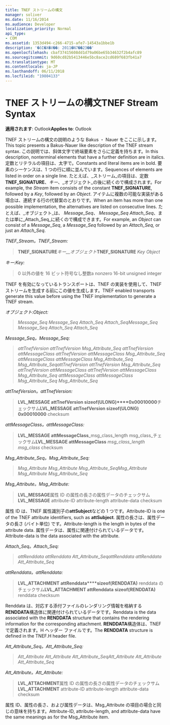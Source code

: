 ```yaml
---
title: TNEF ストリームの構文
manager: soliver
ms.date: 11/16/2014
ms.audience: Developer
localization_priority: Normal
api_type:
- COM
ms.assetid: 1353d494-c266-4715-afe7-14543a1bbe1b
description: '�ŏI�X�V��: 2011�N7��23��'
ms.openlocfilehash: cbaf37415608dd1d79a06be65b34632f2b4afc89
ms.sourcegitcommit: 9d60cd82b5413446e5bc8ace2cd689f683fb41a7
ms.translationtype: MT
ms.contentlocale: ja-JP
ms.lasthandoff: 06/11/2018
ms.locfileid: "19804133"
---
```

# <a name="tnef-stream-syntax"></a><span data-ttu-id="bf19d-103">TNEF ストリームの構文</span><span class="sxs-lookup"><span data-stu-id="bf19d-103">TNEF Stream Syntax</span></span>

  
  
<span data-ttu-id="bf19d-104">**適用されます**: Outlook</span><span class="sxs-lookup"><span data-stu-id="bf19d-104">**Applies to**: Outlook</span></span> 
  
<span data-ttu-id="bf19d-105">TNEF ストリームの構文の説明のような Bakus ・ Nauer をここに示します。</span><span class="sxs-lookup"><span data-stu-id="bf19d-105">This topic presents a Bakus-Nauer like description of the TNEF stream syntax.</span></span> <span data-ttu-id="bf19d-106">この説明では、斜体文字で終端要素をさらに定義を持ちます。</span><span class="sxs-lookup"><span data-stu-id="bf19d-106">In this description, nonterminal elements that have a further definition are in italics.</span></span> <span data-ttu-id="bf19d-107">定数とリテラルの項目は、太字で。</span><span class="sxs-lookup"><span data-stu-id="bf19d-107">Constants and literal items are in bold.</span></span> <span data-ttu-id="bf19d-108">要素のシーケンスは、1 つの行に順に並んでいます。</span><span class="sxs-lookup"><span data-stu-id="bf19d-108">Sequences of elements are listed in order on a single line.</span></span> <span data-ttu-id="bf19d-109">たとえば、_ストリーム_の項目は、定数**TNEF_SIGNATURE**、_キー_、_オブジェクト_の後に続くので構成されます。</span><span class="sxs-lookup"><span data-stu-id="bf19d-109">For example, the  _Stream_ item consists of the constant **TNEF_SIGNATURE**, followed by a  _Key_, followed by an  _Object_.</span></span> <span data-ttu-id="bf19d-110">アイテムに複数の可能な実装がある場合は、連続する行の代替案のとおりです。</span><span class="sxs-lookup"><span data-stu-id="bf19d-110">When an item has more than one possible implementation, the alternatives are listed on consecutive lines.</span></span> <span data-ttu-id="bf19d-111">たとえば、_オブジェクト_は、 _Message_Seq_、 _Message_Seq_ _Attach_Seq_、または単に_Attach_Seq_に続くので構成できます。</span><span class="sxs-lookup"><span data-stu-id="bf19d-111">For example, an  _Object_ can consist of a  _Message_Seq_, a  _Message_Seq_ followed by an  _Attach_Seq_, or just an  _Attach_Seq_.</span></span>
  
 <span data-ttu-id="bf19d-112">_TNEF_Stream。_</span><span class="sxs-lookup"><span data-stu-id="bf19d-112">_TNEF_Stream:_</span></span>
  
> <span data-ttu-id="bf19d-113">**TNEF_SIGNATURE**_キー__オブジェクト_</span><span class="sxs-lookup"><span data-stu-id="bf19d-113">**TNEF_SIGNATURE** _Key_ _Object_</span></span>
    
 <span data-ttu-id="bf19d-114">_キー:_</span><span class="sxs-lookup"><span data-stu-id="bf19d-114">_Key:_</span></span>
  
> <span data-ttu-id="bf19d-115">0 以外の値を 16 ビット符号なし整数</span><span class="sxs-lookup"><span data-stu-id="bf19d-115">a nonzero 16-bit unsigned integer</span></span>
    
<span data-ttu-id="bf19d-116">TNEF を有効になっているトランスポートは、TNEF の実装を使用して、TNEF ストリームを生成する前にこの値を生成します。</span><span class="sxs-lookup"><span data-stu-id="bf19d-116">TNEF enabled transports generate this value before using the TNEF implementation to generate a TNEF stream.</span></span>
  
 <span data-ttu-id="bf19d-117">_オブジェクト:_</span><span class="sxs-lookup"><span data-stu-id="bf19d-117">_Object:_</span></span>
  
>  <span data-ttu-id="bf19d-118">_Message_Seq Message_Seq Attach_Seq Attach_Seq_</span><span class="sxs-lookup"><span data-stu-id="bf19d-118">_Message_Seq Message_Seq Attach_Seq Attach_Seq_</span></span>
    
 <span data-ttu-id="bf19d-119">_Message_Seq。_</span><span class="sxs-lookup"><span data-stu-id="bf19d-119">_Message_Seq:_</span></span>
  
>  <span data-ttu-id="bf19d-120">_attTnefVersion attTnefVersion Msg_Attribute_Seq attTnefVersion attMessageClass attTnefVersion attMessageClass Msg_Attribute_Seq attMessageClass attMessageClass Msg_Attribute_Seq Msg_Attribute_Seq_</span><span class="sxs-lookup"><span data-stu-id="bf19d-120">_attTnefVersion attTnefVersion Msg_Attribute_Seq attTnefVersion attMessageClass attTnefVersion attMessageClass Msg_Attribute_Seq attMessageClass attMessageClass Msg_Attribute_Seq Msg_Attribute_Seq_</span></span>
    
 <span data-ttu-id="bf19d-121">_attTnefVersion。_</span><span class="sxs-lookup"><span data-stu-id="bf19d-121">_attTnefVersion:_</span></span>
  
> <span data-ttu-id="bf19d-122">**LVL_MESSAGE attTnefVersion sizeof(ULONG)****0x00010000**チェックサム</span><span class="sxs-lookup"><span data-stu-id="bf19d-122">**LVL_MESSAGE attTnefVersion sizeof(ULONG)** **0x00010000** checksum</span></span> 
    
 <span data-ttu-id="bf19d-123">_attMessageClass。_</span><span class="sxs-lookup"><span data-stu-id="bf19d-123">_attMessageClass:_</span></span>
  
> <span data-ttu-id="bf19d-124">**LVL_MESSAGE attMessageClass**_msg_class_length msg_class_チェックサム</span><span class="sxs-lookup"><span data-stu-id="bf19d-124">**LVL_MESSAGE attMessageClass** _msg_class_length msg_class_ checksum</span></span> 
    
 <span data-ttu-id="bf19d-125">_Msg_Attribute_Seq。_</span><span class="sxs-lookup"><span data-stu-id="bf19d-125">_Msg_Attribute_Seq:_</span></span>
  
>  <span data-ttu-id="bf19d-126">_Msg_Attribute Msg_Attribute Msg_Attribute_Seq_</span><span class="sxs-lookup"><span data-stu-id="bf19d-126">_Msg_Attribute Msg_Attribute Msg_Attribute_Seq_</span></span>
    
 <span data-ttu-id="bf19d-127">_Msg_Attribute。_</span><span class="sxs-lookup"><span data-stu-id="bf19d-127">_Msg_Attribute:_</span></span>
  
> <span data-ttu-id="bf19d-128">**LVL_MESSAGE**属性 ID の属性の長さの属性データのチェックサム</span><span class="sxs-lookup"><span data-stu-id="bf19d-128">**LVL_MESSAGE** attribute-ID attribute-length attribute-data checksum</span></span> 
    
<span data-ttu-id="bf19d-129">属性 ID は、TNEF 属性識別子の**attSubject**などの 1 つです。</span><span class="sxs-lookup"><span data-stu-id="bf19d-129">Attribute-ID is one of the TNEF attribute identifiers, such as **attSubject**.</span></span> <span data-ttu-id="bf19d-130">属性の長さは、属性データの長さ (バイト単位) です。</span><span class="sxs-lookup"><span data-stu-id="bf19d-130">Attribute-length is the length in bytes of the attribute data.</span></span> <span data-ttu-id="bf19d-131">属性データは、属性に関連付けられているデータです。</span><span class="sxs-lookup"><span data-stu-id="bf19d-131">Attribute-data is the data associated with the attribute.</span></span>
  
 <span data-ttu-id="bf19d-132">_Attach_Seq。_</span><span class="sxs-lookup"><span data-stu-id="bf19d-132">_Attach_Seq:_</span></span>
  
>  <span data-ttu-id="bf19d-133">_attRenddata attRenddata Att_Attribute_Seq_</span><span class="sxs-lookup"><span data-stu-id="bf19d-133">_attRenddata attRenddata Att_Attribute_Seq_</span></span>
    
 <span data-ttu-id="bf19d-134">_attRenddata。_</span><span class="sxs-lookup"><span data-stu-id="bf19d-134">_attRenddata:_</span></span>
  
> <span data-ttu-id="bf19d-135">**LVL_ATTACHMENT attRenddata****sizeof(RENDDATA)** renddata のチェックサム</span><span class="sxs-lookup"><span data-stu-id="bf19d-135">**LVL_ATTACHMENT attRenddata** **sizeof(RENDDATA)** renddata checksum</span></span> 
    
<span data-ttu-id="bf19d-136">Renddata は、対応する添付ファイルのレンダリング情報を格納する**RENDDATA**構造体に関連付けられているデータです。</span><span class="sxs-lookup"><span data-stu-id="bf19d-136">Renddata is the data associated with the **RENDDATA** structure that contains the rendering information for the corresponding attachment.</span></span> <span data-ttu-id="bf19d-137">**RENDDATA**構造体は、TNEF で定義されます。H ヘッダー ファイルです。</span><span class="sxs-lookup"><span data-stu-id="bf19d-137">The **RENDDATA** structure is defined in the TNEF.H header file.</span></span> 
  
 <span data-ttu-id="bf19d-138">_Att_Attribute_Seq。_</span><span class="sxs-lookup"><span data-stu-id="bf19d-138">_Att_Attribute_Seq:_</span></span>
  
>  <span data-ttu-id="bf19d-139">_Att_Attribute Att_Attribute Att_Attribute_Seq_</span><span class="sxs-lookup"><span data-stu-id="bf19d-139">_Att_Attribute Att_Attribute Att_Attribute_Seq_</span></span>
    
 <span data-ttu-id="bf19d-140">_Att_Attribute。_</span><span class="sxs-lookup"><span data-stu-id="bf19d-140">_Att_Attribute:_</span></span>
  
> <span data-ttu-id="bf19d-141">**LVL_ATTACHMENT**属性 ID の属性の長さの属性データのチェックサム</span><span class="sxs-lookup"><span data-stu-id="bf19d-141">**LVL_ATTACHMENT** attribute-ID attribute-length attribute-data checksum</span></span> 
    
<span data-ttu-id="bf19d-142">属性 ID、属性の長さ、および属性データは、Msg_Attribute の項目の場合と同じの意味を持ちます。</span><span class="sxs-lookup"><span data-stu-id="bf19d-142">Attribute-ID, attribute-length, and attribute-data have the same meanings as for the Msg_Attribute item.</span></span>
  

